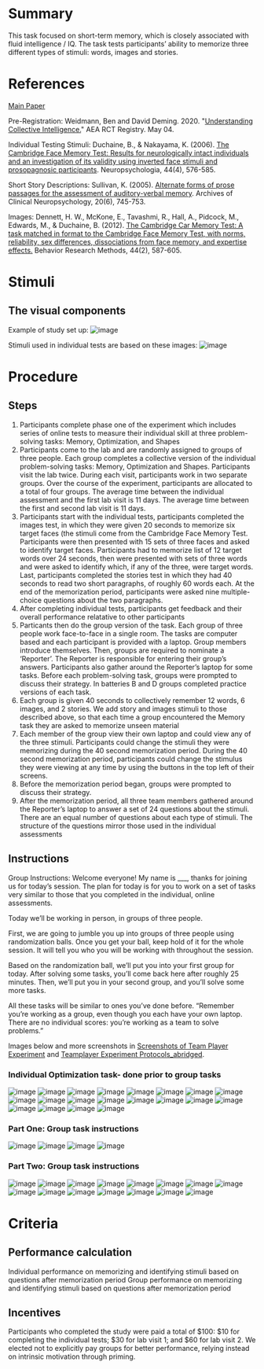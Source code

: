 # Summary
This task focused on short-term memory, which is closely associated with fluid intelligence / IQ. The task tests participants’ ability to memorize three
different types of stimuli: words, images and stories.

# References
[Main Paper](https://www.nber.org/system/files/working_papers/w27071/w27071.pdf)

Pre-Registration: Weidmann, Ben and David Deming. 2020. "[Understanding Collective Intelligence.](https://doi.org/10.1257/rct.2896-2.0)" AEA RCT Registry. May 04.

Individual Testing Stimuli: Duchaine, B., & Nakayama, K. (2006). [The Cambridge Face Memory Test: Results for neurologically intact
individuals and an investigation of its validity using inverted face stimuli and prosopagnosic
participants](http://citeseerx.ist.psu.edu/viewdoc/download?doi=10.1.1.1046.6568&rep=rep1&type=pdf). Neuropsychologia, 44(4), 576-585.


Short Story Descriptions: Sullivan, K. (2005). [Alternate forms of prose passages for the assessment of auditory-verbal memory](https://watermark.silverchair.com/20-6-745.pdf?token=AQECAHi208BE49Ooan9kkhW_Ercy7Dm3ZL_9Cf3qfKAc485ysgAAAp0wggKZBgkqhkiG9w0BBwagggKKMIIChgIBADCCAn8GCSqGSIb3DQEHATAeBglghkgBZQMEAS4wEQQMTbqj_52E6TIpiGSOAgEQgIICUFC6mNKm81A34SENZaX8G3Y5j_lwVxdtUyEkAWT2tJ9EnjutE8SigdXsljqTSxgPtUtBg7_KyHx5b_ekoGXDYeNZRyMr3trC8byBJGjWnVsCbmTLvHwFwfIk3PvJ-_3lwPP1D1RBOp0ICeT2WyJ8GPWnBfHC5pT0lq2vrUM1ORFFv0Wekwe-b_c3CvX9a5mnEHuGuzakXsmk_GzDIaJZ6naP8PI9XdCJBhiZIzsU8Bdr5VhfqZryQm5ksXssiU6LiP0RKT_0N3PsTEIfIy_Tz6FbOBBI_akYJgvqOetbRJOpoWAR4xLtho5cO35Wddou89KuuAJRASo-EsSdkcACY8IleY3SrAOJHN09lbrGTak5leE2CxzCsKXCFFSL_plVz4McoufTH5X0YH3HItLKWtKsTEYO9is743DZ9NmUbDMgIA2_kRXJSFEjHm7oflpbRH_51NdE3yaCig7uKwZJ10zntCG53Qdu5QvYv_pfUJWMPmEeghH1zqzTGWdnahIxvPwXdJw8SQN2TRxNRVKciPmGW_OmqV-Y34j15kQU7eM4nBuUlkJiuWfxGmjcKT2JQHQpAFj5xVXd_ZH79NjfRPCVUep6RUib_1WpNqW8KW2kJ3Hq8Xs9bien1xsuM7rgNF79wg8by46JTWzF6cOg0Eote-iNcUR_Hiqm5qwEkOl4UtBxdkBumYElGUZ3hIyqg1c8p3FY0LiqYPt8fhAjMMUoVGDbs_3lQfJ5bphr0vVLlxkcCuRRnbXL_ido5A2wIEB-M5phry34bH9XF27yq9I).
Archives of Clinical Neuropsychology, 20(6), 745-753.

Images: Dennett, H. W., McKone, E., Tavashmi, R., Hall, A., Pidcock, M., Edwards, M., & Duchaine, B. (2012). [The
Cambridge Car Memory Test: A task matched in format to the Cambridge Face Memory Test,
with norms, reliability, sex differences, dissociations from face memory, and expertise effects.](https://link.springer.com/article/10.3758/s13428-011-0160-2)
Behavior Research Methods, 44(2), 587-605.

# Stimuli
## The visual components
Example of study set up: 
![image](/images/Recall_Images_Directions.png)

Stimuli used in individual tests are based on these images: 
![image](/images/Recall_Images_Individual_Test_Stimuli.png)

# Procedure
## Steps
1. Participants complete phase one of the experiment which includes series of online tests to measure their individual skill at three problem-solving tasks: Memory,
Optimization, and Shapes
2. Participants come to the lab and are randomly assigned to groups of three people. Each group completes a collective version of the individual problem-solving tasks: Memory, Optimization and Shapes. Participants visit the lab twice. During each visit, participants work in two separate groups. Over the course of the experiment, participants are allocated to a total of four groups. The average time between the individual assessment and the first lab visit is 11 days. The average time between the first and second lab visit is 11 days. 
3. Participants start with the individual tests, participants completed the images test, in which they were given 20 seconds to memorize six target faces (the stimuli come from the Cambridge Face Memory Test. Participants were then presented with 15 sets of three faces and asked to identify target faces. Participants had to memorize list of 12 target words over 24 seconds, then were presented with sets of three words and were asked to identify which, if any of the three, were target words. Last, participants completed the stories test in which they had 40 seconds to read two short paragraphs, of roughly 60 words each. At the end of the memorization period, participants were asked nine multiple-choice questions about the two paragraphs.
4. After completing individual tests, participants get feedback and their overall performance relatative to other participants 
5. Particants then do the group version of the task. Each group of three people work face-to-face in a single room. The tasks are computer based and each participant is provided with a laptop. Group members introduce themselves. Then, groups are required to nominate a ‘Reporter’. The Reporter is responsible for entering their group’s answers. Participants also gather around the Reporter’s laptop for some tasks. Before each problem-solving task, groups were prompted to discuss their strategy. In batteries B and D groups completed practice versions of each task.
6. Each group is given 40 seconds to collectively remember 12 words, 6 images, and 2 stories. We add story and images stimuli to those described above, so that each time a group encountered the Memory task they are asked to memorize unseen material
7. Each member of the group view their own laptop and could view any of the three stimuli. Participants could change the stimuli they were memorizing during the 40 second memorization period. During the 40 second memorization period, participants could change the stimulus they were viewing at any time by using the buttons in the top left of their screens. 
8. Before the memorization period began, groups were prompted to discuss their strategy.
9. After the memorization period, all three team members gathered around the Reporter’s laptop to answer a set of 24 questions about the stimuli. There are an equal number of questions about each type of stimuli. The structure of the questions mirror those used in the individual assessments

## Instructions
Group Instructions: Welcome everyone! My name is ___, thanks for joining us for today’s session. The plan for today is for you to work on a set of tasks very similar to those that you completed in the individual, online assessments.

Today we’ll be working in person, in groups of three people.

First, we are going to jumble you up into groups of three people using randomization balls. Once you get your ball, keep hold of it for the whole session. It will tell you who you will be working with throughout the session.

Based on the randomization ball, we’ll put you into your first group for today. After solving some tasks, you’ll come back here after roughly 25 minutes. Then, we’ll put you in your second group, and you’ll solve some more tasks.

All these tasks will be similar to ones you’ve done before.
“Remember you’re working as a group, even though you each have your own laptop. There are no individual scores: you’re working as a team to solve problems.”

Images below and more screenshots in [Screenshots of Team Player Experiment](/images/Screenshots_of_Team_Player_Experiment.pdf) and [Teamplayer Experiment Protocols_abridged](/images/Teamplayer_Experiment_Protocols_abridged.pdf). 

### Individual Optimization task- done prior to group tasks 
![image](/images/recall_images_instructions_1.png)
![image](/images/recall_images_instructions_2.png)
![image](/images/recall_images_instructions_3.png)
![image](/images/recall_images_instructions_4.png)
![image](/images/recall_images_instructions_5.png)
![image](/images/recall_images_instructions_6.png)
![image](/images/recall_images_instructions_7.png)
![image](/images/recall_images_instructions_8.png)
![image](/images/recall_images_instructions_9.png)
![image](/images/recall_images_instructions_10.png)
![image](/images/recall_images_instructions_11.png)
![image](/images/recall_images_instructions_12.png)
![image](/images/recall_images_instructions_13.png)
![image](/images/recall_images_instructions_14.png)
![image](/images/recall_images_instructions_15.png)
![image](/images/recall_images_instructions_16.png)
![image](/images/recall_images_instructions_17.png)
![image](/images/recall_images_instructions_18.png)
![image](/images/recall_images_instructions_19.png)
![image](/images/recall_images_instructions_20.png)

### Part One: Group task instructions 
![image](/images/recall_images_instructions_21.png)
![image](/images/recall_images_instructions_22.png)
![image](/images/recall_images_instructions_23.png)
![image](/images/recall_images_instructions_24.png)

### Part Two: Group task instructions 
![image](/images/recall_images_instructions_25.png)
![image](/images/recall_images_instructions_26.png)
![image](/images/recall_images_instructions_27.png)
![image](/images/recall_images_instructions_28.png)
![image](/images/recall_images_instructions_29.png)
![image](/images/recall_images_instructions_30.png)
![image](/images/recall_images_instructions_31.png)
![image](/images/recall_images_instructions_32.png)
![image](/images/recall_images_instructions_33.png)
![image](/images/recall_images_instructions_34.png)
![image](/images/recall_images_instructions_35.png)
![image](/images/recall_images_instructions_36.png)
![image](/images/recall_images_instructions_37.png)
![image](/images/recall_images_instructions_38.png)
![image](/images/recall_images_instructions_39.png)


# Criteria
## Performance calculation
Individual performance on memorizing and identifying stimuli based on questions after memorization period
Group performance on memorizing and identifying stimuli based on questions after memorization period

## Incentives
Participants who completed the study were paid a total of $100: $10 for completing the individual tests; $30 for lab visit 1; and $60 for lab visit 2. We elected not to explicitly pay groups for better performance, relying instead on intrinsic motivation through priming.

